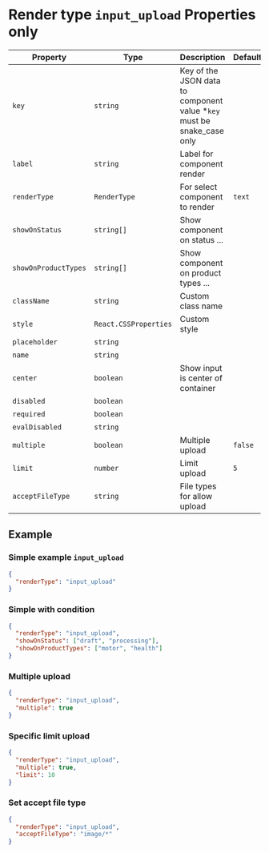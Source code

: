 # Render type `input_upload` Properties only

| Property             | Type                  | Description                                                             | Default | Required | Example               |
| -------------------- | --------------------- | ----------------------------------------------------------------------- | ------- | -------- | --------------------- |
| `key`                | `string`              | Key of the JSON data to component value \*`key` must be snake_case only |         | Yes      | `agent.first_name`    |
| `label`              | `string`              | Label for component render                                              |         | Yes      |                       |
| `renderType`         | `RenderType`          | For select component to render                                          | `text`  | No       |                       |
| `showOnStatus`       | `string[]`            | Show component on status ...                                            |         | No       | `['draft', 'submit']` |
| `showOnProductTypes` | `string[]`            | Show component on product types ...                                     |         | No       | `['motor', 'health']` |
| `className`          | `string`              | Custom class name                                                       |         | No       | `text-primary`        |
| `style`              | `React.CSSProperties` | Custom style                                                            |         | No       | `{ color: 'red' }`    |
| `placeholder`        | `string`              |                                                                         |         | No       |                       |
| `name`               | `string`              |                                                                         |         | No       |                       |
| `center`             | `boolean`             | Show input is center of container                                       |         | No       |                       |
| `disabled`           | `boolean`             |                                                                         |         | No       |                       |
| `required`           | `boolean`             |                                                                         |         | No       |                       |
| `evalDisabled`       | `string`              |                                                                         |         | No       |                       |
| `multiple`           | `boolean`             | Multiple upload                                                         | `false` | No       |                       |
| `limit`              | `number`              | Limit upload                                                            | `5`     | No       |                       |
| `acceptFileType`     | `string`              | File types for allow upload                                             |         | No       |                       |

## Example

### Simple example `input_upload`

```json
{
  "renderType": "input_upload"
}
```

### Simple with condition

```json
{
  "renderType": "input_upload",
  "showOnStatus": ["draft", "processing"],
  "showOnProductTypes": ["motor", "health"]
}
```

### Multiple upload

```json
{
  "renderType": "input_upload",
  "multiple": true
}
```

### Specific limit upload

```json
{
  "renderType": "input_upload",
  "multiple": true,
  "limit": 10
}
```

### Set accept file type

```json
{
  "renderType": "input_upload",
  "acceptFileType": "image/*"
}
```
